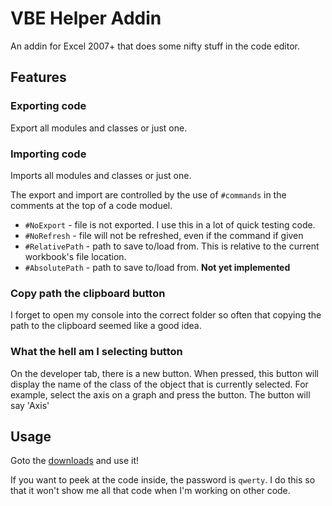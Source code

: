 VBE Helper Addin
================
An addin for Excel 2007+ that does some nifty stuff in the code editor.

Features
--------
### Exporting code ###
Export all modules and classes or just one.

### Importing code ###
Imports all modules and classes or just one.

The export and import are controlled by the use of `#commands` in the comments at the top of a code moduel.

* `#NoExport` - file is not exported. I use this in a lot of quick testing code.
* `#NoRefresh` - file will not be refreshed, even if the command if given
* `#RelativePath` - path to save to/load from. This is relative to the current workbook's file location.
* `#AbsolutePath` - path to save to/load from. __Not yet implemented__

### Copy path the clipboard button ###
I forget to open my console into the correct folder so often that copying the path to the clipboard seemed like a good idea.

### What the hell am I selecting button ###
On the developer tab, there is a new button. When pressed, this button will display the name of the class of the object that is currently selected.
For example, select the axis on a graph and press the button. The button will say 'Axis'

Usage
-----
Goto the [downloads](https://github.com/dweedul/VBEHelpersAddin/downloads) and use it!

If you want to peek at the code inside, the password is `qwerty`.  I do this so that it won't show me all that code when I'm working on other code.
